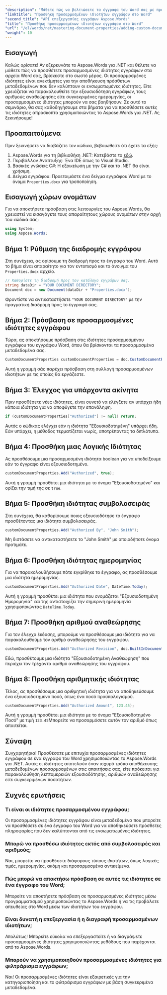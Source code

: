 ```yaml
---
"description": "Μάθετε πώς να βελτιώσετε τα έγγραφα του Word σας με προσαρμοσμένες ιδιότητες εγγράφων χρησιμοποιώντας το Aspose.Words για .NET. Αυτός ο ολοκληρωμένος οδηγός σας καθοδηγεί στη διαδικασία."
"linktitle": "Προσθήκη προσαρμοσμένων ιδιοτήτων εγγράφου στο Word"
"second_title": "API επεξεργασίας εγγράφων Aspose.Words"
"title": "Προσθήκη προσαρμοσμένων ιδιοτήτων εγγράφου στο Word"
"url": "/el/words/net/mastering-document-properties/adding-custom-document-properties-in-word/"
"weight": 10
---
```


## Εισαγωγή

Καλώς ορίσατε! Αν εξερευνάτε το Aspose.Words για .NET και θέλετε να μάθετε πώς να προσθέτετε προσαρμοσμένες ιδιότητες εγγράφων στα αρχεία Word σας, βρίσκεστε στο σωστό μέρος. Οι προσαρμοσμένες ιδιότητες είναι ανεκτίμητες για την αποθήκευση πρόσθετων μεταδεδομένων που δεν καλύπτουν οι ενσωματωμένες ιδιότητες. Είτε χρειάζεται να παρακολουθείτε την εξουσιοδότηση εγγράφων, τους αριθμούς αναθεώρησης είτε συγκεκριμένες ημερομηνίες, οι προσαρμοσμένες ιδιότητες μπορούν να σας βοηθήσουν. Σε αυτό το σεμινάριο, θα σας καθοδηγήσουμε στα βήματα για να προσθέσετε αυτές τις ιδιότητες απρόσκοπτα χρησιμοποιώντας το Aspose.Words για .NET. Ας ξεκινήσουμε!

## Προαπαιτούμενα

Πριν ξεκινήσετε να διαβάζετε τον κώδικα, βεβαιωθείτε ότι έχετε τα εξής:

1. Aspose.Words για τη βιβλιοθήκη .NET: Κατεβάστε το [εδώ](https://releases.aspose.com/words/net/).
2. Περιβάλλον Ανάπτυξης: Ένα IDE όπως το Visual Studio.
3. Βασικές γνώσεις C#: Η εξοικείωση με την C# και το .NET θα είναι χρήσιμη.
4. Δείγμα εγγράφου: Προετοιμάστε ένα δείγμα εγγράφου Word με το όνομα `Properties.docx` για τροποποίηση.

## Εισαγωγή χώρων ονομάτων

Για να αποκτήσετε πρόσβαση στις λειτουργίες του Aspose.Words, θα χρειαστεί να εισαγάγετε τους απαραίτητους χώρους ονομάτων στην αρχή του κώδικά σας:

```csharp
using System;
using Aspose.Words;
```

## Βήμα 1: Ρύθμιση της διαδρομής εγγράφου

Στη συνέχεια, ας ορίσουμε τη διαδρομή προς το έγγραφο του Word. Αυτό το βήμα είναι απαραίτητο για τον εντοπισμό και το άνοιγμα του `Properties.docx` αρχείο.

```csharp
// Καθορίστε τη διαδρομή προς τον κατάλογο εγγράφων σας.
string dataDir = "YOUR DOCUMENT DIRECTORY";
Document doc = new Document(dataDir + "Properties.docx");
```

Φροντίστε να αντικαταστήσετε `"YOUR DOCUMENT DIRECTORY"` με την πραγματική διαδρομή προς το έγγραφό σας.

## Βήμα 2: Πρόσβαση σε προσαρμοσμένες ιδιότητες εγγράφου

Τώρα, ας αποκτήσουμε πρόσβαση στις ιδιότητες προσαρμοσμένου εγγράφου του εγγράφου Word, όπου θα βρίσκονται τα προσαρμοσμένα μεταδεδομένα σας.

```csharp
CustomDocumentProperties customDocumentProperties = doc.CustomDocumentProperties;
```

Αυτή η γραμμή σάς παρέχει πρόσβαση στη συλλογή προσαρμοσμένων ιδιοτήτων με τις οποίες θα εργάζεστε.

## Βήμα 3: Έλεγχος για υπάρχοντα ακίνητα

Πριν προσθέσετε νέες ιδιότητες, είναι συνετό να ελέγξετε αν υπάρχει ήδη κάποια ιδιότητα για να αποφύγετε την επανάληψη.

```csharp
if (customDocumentProperties["Authorized"] != null) return;
```

Αυτός ο κώδικας ελέγχει εάν η ιδιότητα "Εξουσιοδοτημένη" υπάρχει ήδη. Εάν υπάρχει, η μέθοδος τερματίζεται νωρίς, αποτρέποντας τα διπλότυπα.

## Βήμα 4: Προσθήκη μιας Λογικής Ιδιότητας

Ας προσθέσουμε μια προσαρμοσμένη ιδιότητα boolean για να υποδείξουμε εάν το έγγραφο είναι εξουσιοδοτημένο.

```csharp
customDocumentProperties.Add("Authorized", true);
```

Αυτή η γραμμή προσθέτει μια ιδιότητα με το όνομα "Εξουσιοδοτημένο" και ορίζει την τιμή της σε `true`.

## Βήμα 5: Προσθήκη ιδιότητας συμβολοσειράς

Στη συνέχεια, θα καθορίσουμε ποιος εξουσιοδότησε το έγγραφο προσθέτοντας μια ιδιότητα συμβολοσειράς.

```csharp
customDocumentProperties.Add("Authorized By", "John Smith");
```

Μη διστάσετε να αντικαταστήσετε το "John Smith" με οποιοδήποτε όνομα προτιμάτε.

## Βήμα 6: Προσθήκη ιδιότητας ημερομηνίας

Για να παρακολουθήσουμε πότε εγκρίθηκε το έγγραφο, ας προσθέσουμε μια ιδιότητα ημερομηνίας.

```csharp
customDocumentProperties.Add("Authorized Date", DateTime.Today);
```

Αυτή η γραμμή προσθέτει μια ιδιότητα που ονομάζεται "Εξουσιοδοτημένη Ημερομηνία" και της αντιστοιχίζει την σημερινή ημερομηνία χρησιμοποιώντας `DateTime.Today`.

## Βήμα 7: Προσθήκη αριθμού αναθεώρησης

Για τον έλεγχο έκδοσης, μπορούμε να προσθέσουμε μια ιδιότητα για να παρακολουθούμε τον αριθμό αναθεώρησης του εγγράφου.

```csharp
customDocumentProperties.Add("Authorized Revision", doc.BuiltInDocumentProperties.RevisionNumber);
```

Εδώ, προσθέτουμε μια ιδιότητα "Εξουσιοδοτημένη Αναθεώρηση" που περιέχει τον τρέχοντα αριθμό αναθεώρησης του εγγράφου.

## Βήμα 8: Προσθήκη αριθμητικής ιδιότητας

Τέλος, ας προσθέσουμε μια αριθμητική ιδιότητα για να αποθηκεύσουμε ένα εξουσιοδοτημένο ποσό, όπως ένα ποσό προϋπολογισμού.

```csharp
customDocumentProperties.Add("Authorized Amount", 123.45);
```

Αυτή η γραμμή προσθέτει μια ιδιότητα με το όνομα "Εξουσιοδοτημένο Ποσό" με τιμή `123.45`Μπορείτε να προσαρμόσετε αυτόν τον αριθμό όπως απαιτείται.

## Σύναψη

Συγχαρητήρια! Προσθέσατε με επιτυχία προσαρμοσμένες ιδιότητες εγγράφου σε ένα έγγραφο του Word χρησιμοποιώντας το Aspose.Words για .NET. Αυτές οι ιδιότητες αποτελούν έναν ισχυρό τρόπο αποθήκευσης μεταδεδομένων προσαρμοσμένων στις απαιτήσεις σας, είτε πρόκειται για παρακολούθηση λεπτομερειών εξουσιοδότησης, αριθμών αναθεώρησης είτε συγκεκριμένων ποσοτήτων.

## Συχνές ερωτήσεις

### Τι είναι οι ιδιότητες προσαρμοσμένου εγγράφου;
Οι προσαρμοσμένες ιδιότητες εγγράφου είναι μεταδεδομένα που μπορείτε να προσθέσετε σε ένα έγγραφο του Word για να αποθηκεύσετε πρόσθετες πληροφορίες που δεν καλύπτονται από τις ενσωματωμένες ιδιότητες.

### Μπορώ να προσθέσω ιδιότητες εκτός από συμβολοσειρές και αριθμούς;
Ναι, μπορείτε να προσθέσετε διάφορους τύπους ιδιοτήτων, όπως λογικές τιμές, ημερομηνίες, ακόμη και προσαρμοσμένα αντικείμενα.

### Πώς μπορώ να αποκτήσω πρόσβαση σε αυτές τις ιδιότητες σε ένα έγγραφο του Word;
Μπορείτε να αποκτήσετε πρόσβαση σε προσαρμοσμένες ιδιότητες μέσω προγραμματισμού χρησιμοποιώντας το Aspose.Words ή να τις προβάλετε απευθείας στο Word μέσω των ιδιοτήτων του εγγράφου.

### Είναι δυνατή η επεξεργασία ή η διαγραφή προσαρμοσμένων ιδιοτήτων;
Απολύτως! Μπορείτε εύκολα να επεξεργαστείτε ή να διαγράψετε προσαρμοσμένες ιδιότητες χρησιμοποιώντας μεθόδους που παρέχονται από το Aspose.Words.

### Μπορούν να χρησιμοποιηθούν προσαρμοσμένες ιδιότητες για φιλτράρισμα εγγράφων;
Ναι! Οι προσαρμοσμένες ιδιότητες είναι εξαιρετικές για την κατηγοριοποίηση και το φιλτράρισμα εγγράφων με βάση συγκεκριμένα μεταδεδομένα.